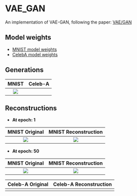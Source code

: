 # VAE_GAN
An implementation of VAE-GAN, following the paper: [VAE/GAN](https://arxiv.org/abs/1512.09300)
## Model weights

* [MNIST model weights](https://drive.google.com/drive/folders/16d0OcY5ub_ladisKtFfSqBX4TOejv5la?usp=sharing)
* [CelebA model weights]()

## Generations

MNIST            |  Celeb-A
:-------------------------:|:-------------------------: 
![](https://github.com/PrateekMunjal/VAE_GAN/blob/master/MNIST/generations.gif)  |  ![]()

## Reconstructions
* **At epoch: 1**

MNIST Original            |  MNIST Reconstruction
:-------------------------:|:-------------------------: 
![](https://github.com/PrateekMunjal/VAE_GAN/blob/master/MNIST/op-real/original_new_vae_0.png)  |  ![](https://github.com/PrateekMunjal/VAE_GAN/blob/master/MNIST/op-recons/reconstructed_new_vae0.png)
* **At epoch: 50**

MNIST Original            |  MNIST Reconstruction
:-------------------------:|:-------------------------:
![](https://github.com/PrateekMunjal/VAE_GAN/blob/master/MNIST/op-real/original_new_vae_50.png)  |  ![](https://github.com/PrateekMunjal/VAE_GAN/blob/master/MNIST/op-recons/reconstructed_new_vae50.png)

Celeb-A Original            |  Celeb-A Reconstruction
:-------------------------:|:-------------------------: 
![]()  |  ![]()



